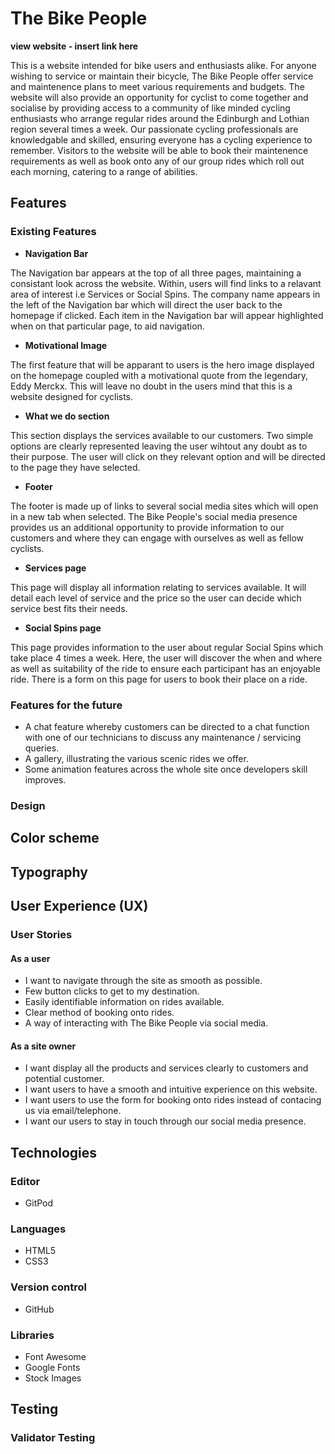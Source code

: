 # The Bike People

**view website - insert link here**

This is a website intended for bike users and enthusiasts alike. For anyone wishing to service or maintain their bicycle, The Bike People offer service and maintenence plans to meet various requirements and budgets. The website will also provide an opportunity for cyclist to come together and socialise by providing access to a community of like minded cycling enthusiasts who arrange regular rides around the Edinburgh and Lothian region several times a week. Our passionate cycling professionals are knowledgable and skilled, ensuring everyone has a cycling experience to remember. Visitors to the website will be able to book their maintenence requirements as well as book onto any of our group rides which roll out each morning, catering to a range of abilities.

## Features 

### Existing Features

- __Navigation Bar__

The Navigation bar appears at the top of all three pages, maintaining a consistant look across the website. Within, users will find links to a relavant area of interest i.e Services or Social Spins. The company name appears in the left of the Navigation bar which will direct the user back to the homepage if clicked. Each item in the Navigation bar will appear highlighted when on that particular page, to aid navigation.

- __Motivational Image__

The first feature that will be apparant to users is the hero image displayed on the homepage coupled with a motivational quote from the legendary, Eddy Merckx. This will leave no doubt in the users mind that this is a website designed for cyclists.

- __What we do section__

This section displays the services available to our customers. Two simple options are clearly represented leaving the user wihtout any doubt as to their purpose. The user will click on they relevant option and will be directed to the page they have selected.

- __Footer__

The footer is made up of links to several social media sites which will open in a new tab when selected.  The Bike People's social media presence provides us an additional opportunity to provide information to our customers and where they can engage with ourselves as well as fellow cyclists.

- __Services page__

This page will display all information relating to services available. It will detail each level of service and the price so the user can decide which service best fits their needs.

- __Social Spins page__

This page provides information to the user about regular Social Spins which take place 4 times a week. Here, the user will discover the when and where as well as suitability of the ride to ensure each participant has an enjoyable ride. There is a form on this page for users to book their place on a ride.


### Features for the future

- A chat feature whereby customers can be directed to a chat function with one of our technicians to discuss any maintenance / servicing queries.
- A gallery, illustrating the various scenic rides we offer.
- Some animation features across the whole site once developers skill improves.

### Design

## Color scheme

## Typography

## User Experience (UX)

### User Stories

#### As a user

- I want to navigate through the site as smooth as possible.
- Few button clicks to get to my destination.
- Easily identifiable information on rides available.
- Clear method of booking onto rides.
- A way of interacting with The Bike People via social media.

#### As a site owner

- I want display all the products and services clearly to customers and potential customer.
- I want users to have a smooth and intuitive experience on this website.
- I want users to use the form for booking onto rides instead of contacing us via email/telephone.
- I want our users to stay in touch through our social media presence.

## Technologies

### Editor
- GitPod


### Languages
- HTML5
- CSS3


### Version control
- GitHub


### Libraries
- Font Awesome
- Google Fonts
- Stock Images

## Testing

### Validator Testing 
